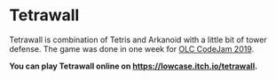 # Tetrawall

Tetrawall is combination of Tetris and Arkanoid with a little bit of tower defense. The game was done in one week for [OLC CodeJam 2019](https://itch.io/jam/olc-codejam-2019). 

**You can play Tetrawall online on https://lowcase.itch.io/tetrawall.**
